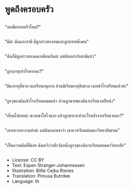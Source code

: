 # พูดถึงครอบครัว

##
"เธอมีครอบครัวไหม?"

##
"มีค่ะ ฉันและสามี มีลูกสาวสองคนและลูกชายหนึ่งคน"

##
"ฉันก็มีลูกสาวสองคนเหมือนกันค่ะ แต่ฉันหย่ากับสามีแล้ว"

##
"ลูกๆอายุเท่าไรหรอคะ?"

##
"มินาอายุสี่ขวบ เธอเรียนอนุบาล ส่วนมิเรียมอายุสิบขวบ เธอเข้าโรงเรียนแล้วค่ะ"

##
"ลูกๆของฉันเข้าโรงเรียนหมดแล้ว ส่วนลูกชายของฉันจะเรียนจบปีหน้า"

##
"เยี่ยมไปเลยค่ะ พวกเขาโตไวมาก แล้วลูกชายจะทำอะไรหลังจากเรียนจบคะ?"

##
"เขาอยากหางานทำค่ะ แต่ฉันบอกเขาว่า เขาควรเรียนต่อมหาวิทยาลัยแทน"

##
"เป็นความคิดที่ดีเลย ฉันหวังว่าสักวันหนึ่งลูกๆของฉันจะเรียนต่อมหาวิทยาลัย"

##
* License: CC BY
* Text: Espen Stranger-Johannessen
* Illustration: Billie Cejka Risnes
* Translation: Pimusa Butrdee
* Language: th
